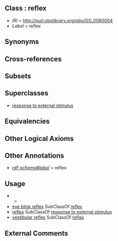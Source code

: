 
## Class : reflex

 * *IRI* = http://purl.obolibrary.org/obo/GO_0060004
 * *Label* = reflex

## Synonyms


## Cross-references


## Subsets


## Superclasses

 * [response to external stimulus](../../GO/05/GO_0009605.md)

## Equivalencies


## Other Logical Axioms


## Other Annotations

 * *[rdf-schema#label](../../el/rdf-schema#label.md)* = reflex

## Usage

 * -
 * [eye blink reflex](../../GO/82/GO_0060082.md) SubClassOf [reflex](../../GO/04/GO_0060004.md)
 * [reflex](../../GO/04/GO_0060004.md) SubClassOf [response to external stimulus](../../GO/05/GO_0009605.md)
 * [vestibular reflex](../../GO/05/GO_0060005.md) SubClassOf [reflex](../../GO/04/GO_0060004.md)

## External Comments

